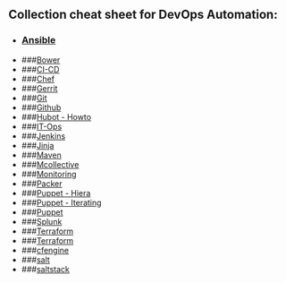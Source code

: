 ## Collection cheat sheet for DevOps Automation:

- ### [Ansible]()
- ###[Bower]()
- ###[CI-CD]()
- ###[Chef]()
- ###[Gerrit]()
- ###[Git]()
- ###[Github]()
- ###[Hubot - Howto]()
- ###[IT-Ops]()
- ###[Jenkins]()
- ###[Jinja]()
- ###[Maven]()
- ###[Mcollective]()
- ###[Monitoring]()
- ###[Packer]()
- ###[Puppet - Hiera]()
- ###[Puppet - Iterating]()
- ###[Puppet]()
- ###[Splunk]()
- ###[Terraform]()
- ###[Terraform]()
- ###[cfengine]()
- ###[salt]()
- ###[saltstack]()